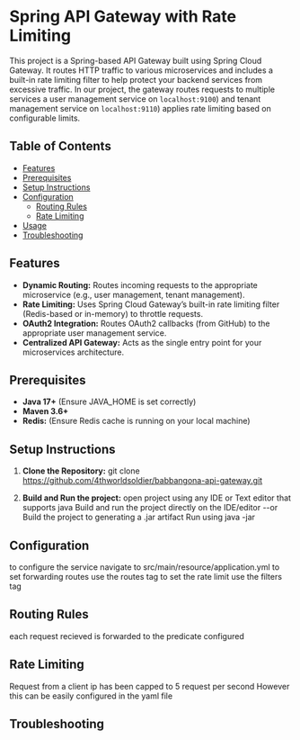# Spring API Gateway with Rate Limiting

This project is a Spring-based API Gateway built using Spring Cloud Gateway. It routes HTTP traffic to various microservices and includes a built-in rate limiting filter to help protect your backend services from excessive traffic. In our project, the gateway routes requests to multiple services a user management service on `localhost:9100`) and  tenant management service on `localhost:9110`)  applies rate limiting based on configurable limits.

## Table of Contents

- [Features](#features)
- [Prerequisites](#prerequisites)
- [Setup Instructions](#setup-instructions)
- [Configuration](#configuration)
  - [Routing Rules](#routing-rules)
  - [Rate Limiting](#rate-limiting)
- [Usage](#usage)
- [Troubleshooting](#troubleshooting)

## Features

- **Dynamic Routing:** Routes incoming requests to the appropriate microservice (e.g., user management, tenant management).
- **Rate Limiting:** Uses Spring Cloud Gateway’s built-in rate limiting filter (Redis-based or in-memory) to throttle requests.
- **OAuth2 Integration:** Routes OAuth2 callbacks (from GitHub) to the appropriate user management service.
- **Centralized API Gateway:** Acts as the single entry point for your microservices architecture.

## Prerequisites

- **Java 17+** (Ensure JAVA_HOME is set correctly)
- **Maven 3.6+**
- **Redis:** (Ensure Redis cache is running on your local machine)

## Setup Instructions

1. **Clone the Repository:**
   git clone https://github.com/4thworldsoldier/babbangona-api-gateway.git
  
2. **Build and Run the project:**
   open project using any IDE or Text editor that supports java 
   Build and run the project directly on the IDE/editor  --or
   Build the project to generating a .jar artifact
   Run using java -jar <artifactname>


## Configuration
   to configure the service navigate to src/main/resource/application.yml
   to set forwarding routes use the routes tag
   to set the rate limit use the filters tag

## Routing Rules
   each request recieved is forwarded to the predicate configured 


## Rate Limiting
   Request from a client ip has been capped to 5 request per second 
   However this can be easily configured in the yaml file


## Troubleshooting





